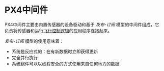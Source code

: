 # PX4中间件

PX4中间件主要由内置传感器的设备驱动和基于 *发布-订阅* 模型的中间件组成，它负责将传感器和运行[飞行控制逻辑](concept-flight-stack.md)的应用程序连接起来。

*发布-订阅* 模型的使用意味着：

  * 系统是反应式的：在有新数据时立即获得更新
  * 完全并行执行
  * 系统组件可以以线程安全的方式使用来自任何地方的数据
